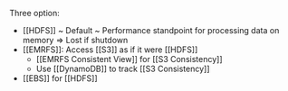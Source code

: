 Three option:
- [[HDFS]] ~ Default ~ Performance standpoint for processing data on memory => Lost if shutdown
- [[EMRFS]]: Access [[S3]] as if it were [[HDFS]]
	- [[EMRFS Consistent View]] for [[S3 Consistency]]
	- Use [[DynamoDB]] to track [[S3 Consistency]]
- [[EBS]] for [[HDFS]]
